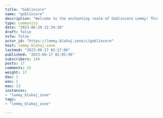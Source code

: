 ```yaml
---
title: "Goblincore" 
name: "goblincore"
description: "Welcome to the enchanting realm of Goblincore Lemmy! This vibrant community is a whimsical gathering place for those who embrace the joyous and offbeat aesthetics of goblincore, infused with the spirit of Lemmy.In this cozy corner of the internet, goblincore enthusiasts come together to celebrate the beauty found in the everyday oddities and treasures of nature and the natural world. Inspired by folklore, fantasy, and a touch of mischief, Goblincore Lemmy embodies a love for all things wild, untamed, and delightfully peculiar.Within this community, you'll find a diverse group of individuals who share a deep appreciation for the charm of gnarled tree roots, moss-covered rocks, peculiar mushrooms, and the hidden wonders of the forest floor. They revel in embracing a simpler, earth-centered existence, finding joy in foraging, gardening, and crafting with repurposed materials.The Goblincore Lemmy community is known for its warm and inclusive atmosphere. Here, members encourage each other's creative endeavors, be it writing poetry, painting fantastical scenes, or sharing DIY projects that transform discarded items into whimsical treasures. Discussions often revolve around sustainable living, folklore and mythology, herbalism, and the joys of exploring the great outdoors.As you explore the community, you'll discover an abundance of visual delights, with members sharing their goblincore-inspired fashion choices, cozy forest dwellings, and enchanting nature photography. It's a place where embracing one's inner goblin is celebrated, and unique styles that incorporate mismatched patterns, earthy tones, and an eclectic mix of accessories are highly revered.The Goblincore Lemmy community is a sanctuary for those seeking respite from the hectic pace of modern life. It offers a resplendent retreat into a world where one can find solace and inspiration in the enchanting quirks of the natural realm. Whether you're a long-time goblincore enthusiast or a curious newcomer, you're sure to find kindred spirits and endless opportunities for whimsical exploration in this delightful corner of the internet. So, come on in, don your favorite goblin attire, and prepare to embark on an enchanting journey through Goblincore Lemmy!"
type: community
date: "2023-06-29 12:34:36"
draft: false
nsfw: false
actor_id: "https://lemmy.blahaj.zone/c/goblincore"
host: lemmy.blahaj.zone
lastmod: "2023-06-17 02:17:06"
published: "2023-06-17 02:05:46"
subscribers: 144
posts: 17
comments: 22
weight: 17
dau: 1
wau: 1
mau: 13
instances:
- "lemmy_blahaj_zone"
tags: 
- "lemmy_blahaj_zone"

---
```

